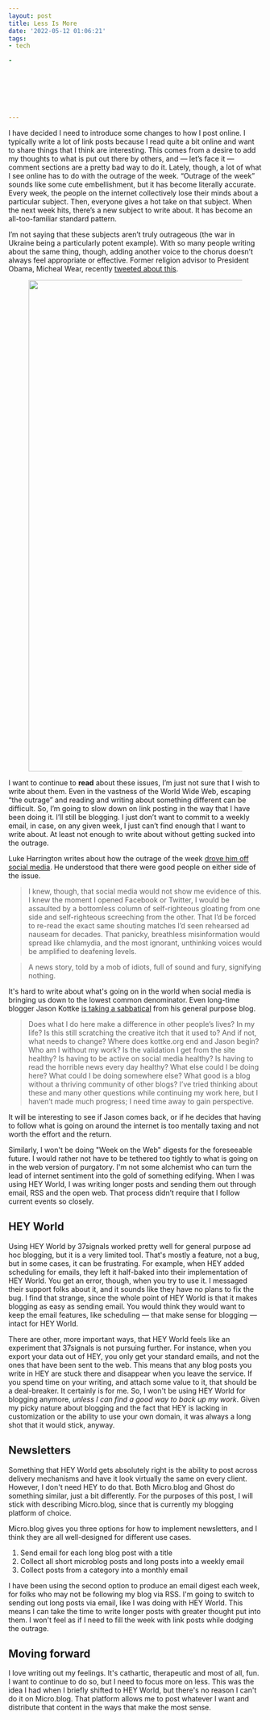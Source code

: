 ```yaml
---
layout: post
title: Less Is More
date: '2022-05-12 01:06:21'
tags:
- tech

- 







---
```


I have decided I need to introduce some changes to how I post online. I typically write a lot of link posts because I read quite a bit online and want to share things that I think are interesting. This comes from a desire to add my thoughts to what is put out there by others, and — let’s face it — comment sections are a pretty bad way to do it. Lately, though, a lot of what I see online has to do with the outrage of the week. “Outrage of the week” sounds like some cute embellishment, but it has become literally accurate. Every week, the people on the internet collectively lose their minds about a particular subject. Then, everyone gives a hot take on that subject. When the next week hits, there’s a new subject to write about. It has become an all-too-familiar standard pattern.

I’m not saying that these subjects aren’t truly outrageous (the war in Ukraine being a particularly potent example). With so many people writing about the same thing, though, adding another voice to the chorus doesn’t always feel appropriate or effective. Former religion advisor to President Obama, Micheal Wear, recently [tweeted about this](https://twitter.com/michaelrwear/status/1523390036867125248?s=21&t=oRJAm-Yq1XzZAERwwEip7g).

<figure class="kg-card kg-image-card"><a href="https://twitter.com/michaelrwear/status/1523390036867125248?s=21&amp;t=oRJAm-Yq1XzZAERwwEip7g"><img src=" __GHOST_URL__ /content/images/2022/06/Wear-Tweet@2x.png" class="kg-image" alt loading="lazy" width="2000" height="973" srcset=" __GHOST_URL__ /content/images/size/w600/2022/06/Wear-Tweet@2x.png 600w, __GHOST_URL__ /content/images/size/w1000/2022/06/Wear-Tweet@2x.png 1000w, __GHOST_URL__ /content/images/size/w1600/2022/06/Wear-Tweet@2x.png 1600w, __GHOST_URL__ /content/images/2022/06/Wear-Tweet@2x.png 2384w" sizes="(min-width: 720px) 720px"></a></figure>

I want to continue to **read** about these issues, I’m just not sure that I wish to write about them. Even in the vastness of the World Wide Web, escaping “the outrage” and reading and writing about something different can be difficult. So, I’m going to slow down on link posting in the way that I have been doing it. I’ll still be blogging. I just don’t want to commit to a weekly email, in case, on any given week, I just can’t find enough that I want to write about. At least not enough to write about without getting sucked into the outrage.

Luke Harrington writes about how the outrage of the week [drove him off social media](https://luketharrington.substack.com/p/i-took-a-break-from-social-media). He understood that there were good people on either side of the issue.

> I knew, though, that social media would not show me evidence of this. I knew the moment I opened Facebook or Twitter, I would be assaulted by a bottomless column of self-righteous gloating from one side and self-righteous screeching from the other. That I’d be forced to re-read the exact same shouting matches I’d seen rehearsed ad nauseam for decades. That panicky, breathless misinformation would spread like chlamydia, and the most ignorant, unthinking voices would be amplified to deafening levels.

> A news story, told by a mob of idiots, full of sound and fury, signifying nothing.

It's hard to write about what's going on in the world when social media is bringing us down to the lowest common denominator. Even long-time blogger Jason Kottke [is taking a sabbatical](https://kottke.org/22/05/announcement-im-going-to-miss-you-but-i-am-taking-a-sabbatical) from his general purpose blog.

> Does what I do here make a difference in other people’s lives? In my life? Is this still scratching the creative itch that it used to? And if not, what needs to change? Where does kottke.org end and Jason begin? Who am I without my work? Is the validation I get from the site healthy? Is having to be active on social media healthy? Is having to read the horrible news every day healthy? What else could I be doing here? What could I be doing somewhere else? What good is a blog without a thriving community of other blogs? I’ve tried thinking about these and many other questions while continuing my work here, but I haven’t made much progress; I need time away to gain perspective.

It will be interesting to see if Jason comes back, or if he decides that having to follow what is going on around the internet is too mentally taxing and not worth the effort and the return.

Similarly, I won't be doing "Week on the Web" digests for the foreseeable future. I would rather not have to be tethered too tightly to what is going on in the web version of purgatory. I'm not some alchemist who can turn the lead of internet sentiment into the gold of something edifying. When I was using HEY World, I was writing longer posts and sending them out through email, RSS and the open web. That process didn’t require that I follow current events so closely.

## HEY World

Using HEY World by 37signals worked pretty well for general purpose ad hoc blogging, but it is a very limited tool. That's mostly a feature, not a bug, but in some cases, it can be frustrating. For example, when HEY added scheduling for emails, they left it half-baked into their implementation of HEY World. You get an error, though, when you try to use it. I messaged their support folks about it, and it sounds like they have no plans to fix the bug. I find that strange, since the whole point of HEY World is that it makes blogging as easy as sending email. You would think they would want to keep the email features, like scheduling — that make sense for blogging — intact for HEY World.

There are other, more important ways, that HEY World feels like an experiment that 37signals is not pursuing further. For instance, when you export your data out of HEY, you only get your standard emails, and not the ones that have been sent to the web. This means that any blog posts you write in HEY are stuck there and disappear when you leave the service. If you spend time on your writing, and attach some value to it, that should be a deal-breaker. It certainly is for me. So, I won't be using HEY World for blogging anymore, _unless I can find a good way to back up my work_. Given my picky nature about blogging and the fact that HEY is lacking in customization or the ability to use your own domain, it was always a long shot that it would stick, anyway.

## Newsletters

Something that HEY World gets absolutely right is the ability to post across delivery mechanisms and have it look virtually the same on every client. However, I don't need HEY to do that. Both Micro.blog and Ghost do something similar, just a bit differently. For the purposes of this post, I will stick with describing Micro.blog, since that is currently my blogging platform of choice.

Micro.blog gives you three options for how to implement newsletters, and I think they are all well-designed for different use cases.

1. Send email for each long blog post with a title
2. Collect all short microblog posts and long posts into a weekly email
3. Collect posts from a category into a monthly email

I have been using the second option to produce an email digest each week, for folks who may not be following my blog via RSS. I'm going to switch to sending out long posts via email, like I was doing with HEY World. This means I can take the time to write longer posts with greater thought put into them. I won't feel as if I need to fill the week with link posts while dodging the outrage.

## Moving forward

I love writing out my feelings. It's cathartic, therapeutic and most of all, fun. I want to continue to do so, but I need to focus more on less. This was the idea I had when I briefly shifted to HEY World, but there's no reason I can't do it on Micro.blog. That platform allows me to post whatever I want and distribute that content in the ways that make the most sense.

